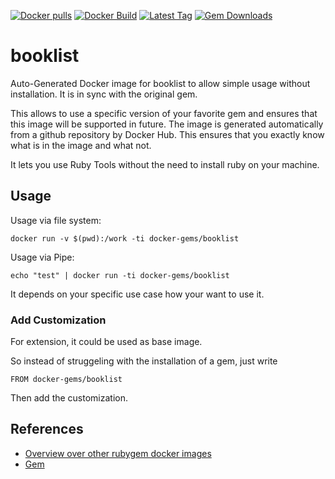 [![Docker pulls](https://img.shields.io/docker/pulls/rubygem/booklist.svg)](https://hub.docker.com/r/rubygem/booklist/)
[![Docker Build](https://img.shields.io/docker/automated/rubygem/booklist.svg)](https://hub.docker.com/r/rubygem/booklist/)
[![Latest Tag](https://img.shields.io/github/tag/docker-rubygem/booklist.svg)](https://hub.docker.com/r/rubygem/booklist/)
[![Gem Downloads](https://img.shields.io/gem/dt/booklist.svg)](https://rubygems.org/gems/booklist/)
# booklist

Auto-Generated Docker image for booklist to allow simple usage without installation.
It is in sync with the original gem.

This allows to use a specific version of your favorite gem and ensures that this image will be supported in future.
The image is generated automatically from a github repository by Docker Hub.
This ensures that you exactly know what is in the image and what not.

It lets you use Ruby Tools without the need to install ruby on your machine.

## Usage

Usage via file system:

`docker run -v $(pwd):/work -ti docker-gems/booklist`

Usage via Pipe:

`echo "test" | docker run -ti docker-gems/booklist`

It depends on your specific use case how your want to use it.

### Add Customization

For extension, it could be used as base image.

So instead of struggeling with the installation of a gem, just write

`FROM docker-gems/booklist`

Then add the customization.

## References

 - [Overview over other rubygem docker images](https://github.com/thinkbot/docker-rubygem)
 - [Gem](https://rubygems.org/gems/booklist/)
